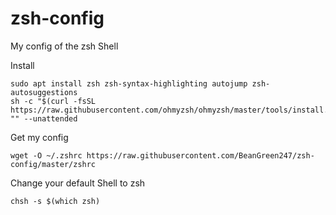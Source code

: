 # zsh-config
My config of the zsh Shell

Install
```
sudo apt install zsh zsh-syntax-highlighting autojump zsh-autosuggestions
sh -c "$(curl -fsSL https://raw.githubusercontent.com/ohmyzsh/ohmyzsh/master/tools/install.sh)" "" --unattended
```
Get my config
```
wget -O ~/.zshrc https://raw.githubusercontent.com/BeanGreen247/zsh-config/master/zshrc
```
Change your default Shell to zsh
```
chsh -s $(which zsh)
```

